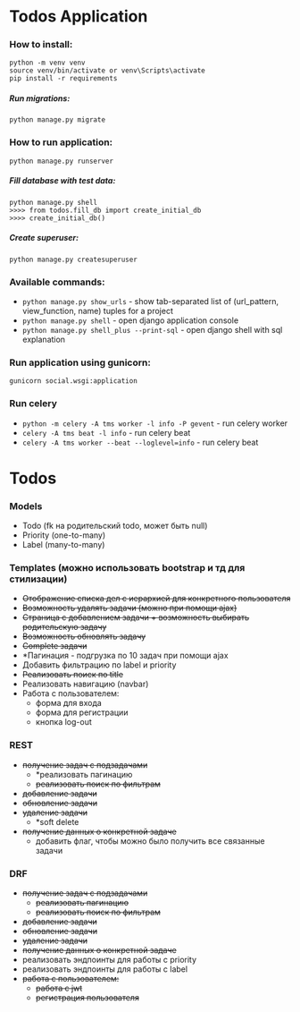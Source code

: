 # Todos Application

### How to install:

```commandline
python -m venv venv
source venv/bin/activate or venv\Scripts\activate
pip install -r requirements
```

##### Run migrations:

```commandline
python manage.py migrate
```

### How to run application:
`python manage.py runserver`

##### Fill database with test data:
```commandline
python manage.py shell
>>>> from todos.fill_db import create_initial_db
>>>> create_initial_db()
```

##### Create superuser:

```python manage.py createsuperuser```

### Available commands:

- `python manage.py show_urls` -  show tab-separated list of (url_pattern, view_function, name) tuples for a project
- `python manage.py shell` - open django application console
- `python manage.py shell_plus --print-sql` - open django shell with sql explanation

### Run application using gunicorn:

```gunicorn social.wsgi:application```

### Run celery

 - `python -m celery -A tms worker -l info -P gevent` - run celery worker
 - `celery -A tms beat -l info` - run celery beat
 - `celery -A tms worker --beat --loglevel=info` - run celery beat

# Todos

### Models
- Todo (fk на родительский todo, может быть null)
- Priority (one-to-many)
- Label (many-to-many)

### Templates (можно использовать bootstrap и тд для стилизации)

- ~~Отображение списка дел с иерархией для конкретного пользователя~~
- ~~Возможность удалять задачи (можно при помощи ajax)~~
- ~~Страница с добавлением задачи + возможность выбирать родительскую задачу~~
- ~~Возможность обновлять задачу~~
- ~~Complete задачи~~
- *Пагинация - подгрузка по 10 задач при помощи ajax
- Добавить фильтрацию по label и priority
- ~~Реализовать поиск по title~~
- Реализовать навигацию (navbar)
- Работа с пользователем:
  - форма для входа
  - форма для регистрации
  - кнопка log-out

### REST

- ~~получение задач с подзадачами~~
  - *реализовать пагинацию
  - ~~реализовать поиск по фильтрам~~
- ~~добавление задачи~~
- ~~обновление задачи~~
- ~~удаление задачи~~
  - *soft delete
- ~~получение данных о конкретной задаче~~
  - добавить флаг, чтобы можно было получить все связанные задачи

### DRF

- ~~получение задач с подзадачами~~
  - ~~реализовать пагинацию~~
  - ~~реализовать поиск по фильтрам~~
- ~~добавление задачи~~
- ~~обновление задачи~~
- ~~удаление задачи~~
- ~~получение данных о конкретной задаче~~
- реализовать эндпоинты для работы с priority
- реализовать эндпоинты для работы с label
- ~~работа с пользователем:~~
  - ~~работа с jwt~~
  - ~~регистрация пользователя~~


